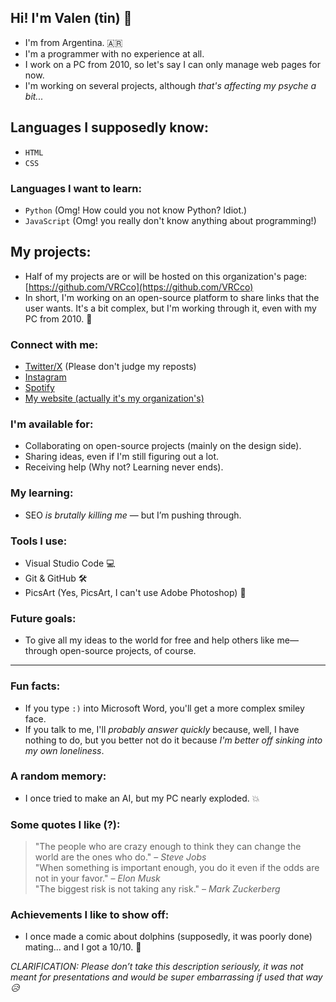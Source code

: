 ## Hi! I'm Valen (tin) 👋

- I'm from Argentina. 🇦🇷
- I'm a programmer with no experience at all.
- I work on a PC from 2010, so let's say I can only manage web pages for now.
- I'm working on several projects, although *that's affecting my psyche a bit...*

## Languages I supposedly know:
- `HTML`
- `CSS`

### Languages I want to learn:
- `Python` (Omg! How could you not know Python? Idiot.)
- `JavaScript` (Omg! you really don't know anything about programming!)

## My projects:
- Half of my projects are or will be hosted on this organization's page: [https://github.com/VRCco](https://github.com/VRCco)
- In short, I'm working on an open-source platform to share links that the user wants. It's a bit complex, but I'm working through it, even with my PC from 2010. 🧠

### Connect with me:
- [Twitter/X](https://x.com/valen_rolnn) (Please don't judge my reposts)
- [Instagram](https://www.instagram.com/valen_rolnn)
- [Spotify](https://open.spotify.com/user/3127w7uclpnwt6e32qrvmtg4qipm)
- [My website (actually it's my organization's)](https://vrcco.vercel.app)

### I'm available for:
- Collaborating on open-source projects (mainly on the design side).
- Sharing ideas, even if I'm still figuring out a lot.
- Receiving help (Why not? Learning never ends).

### My learning:
- SEO *is brutally killing me* — but I’m pushing through. 

### Tools I use:
- Visual Studio Code 💻
- Git & GitHub 🛠️
- PicsArt (Yes, PicsArt, I can't use Adobe Photoshop) 🎨

### Future goals:
- To give all my ideas to the world for free and help others like me—through open-source projects, of course.

---

### Fun facts:
- If you type `:)` into Microsoft Word, you'll get a more complex smiley face.
- If you talk to me, I'll *probably answer quickly* because, well, I have nothing to do, but you better not do it because *I'm better off sinking into my own loneliness*.

### A random memory:
- I once tried to make an AI, but my PC nearly exploded. 💥

### Some quotes I like (?):
> "The people who are crazy enough to think they can change the world are the ones who do." – *Steve Jobs*  
> "When something is important enough, you do it even if the odds are not in your favor." – *Elon Musk*  
> "The biggest risk is not taking any risk." – *Mark Zuckerberg*

### Achievements I like to show off:
- I once made a comic about dolphins (supposedly, it was poorly done) mating... and I got a 10/10. 🎨

*CLARIFICATION: Please don’t take this description seriously, it was not meant for presentations and would be super embarrassing if used that way 😥*
